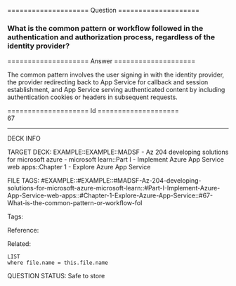 ==================== Question ====================  

### What is the common pattern or workflow followed in the authentication and authorization process, regardless of the identity provider?  

==================== Answer ====================  

The common pattern involves the user signing in with the identity provider, the provider redirecting back to App Service for callback and session establishment, and App Service serving authenticated content by including authentication cookies or headers in subsequent requests.

==================== Id ====================  
67

---

DECK INFO

TARGET DECK: EXAMPLE::EXAMPLE::MADSF - Az 204 developing solutions for microsoft azure - microsoft learn::Part I - Implement Azure App Service web apps::Chapter 1 - Explore Azure App Service

FILE TAGS: #EXAMPLE::#EXAMPLE::#MADSF-Az-204-developing-solutions-for-microsoft-azure-microsoft-learn::#Part-I-Implement-Azure-App-Service-web-apps::#Chapter-1-Explore-Azure-App-Service::#67-What-is-the-common-pattern-or-workflow-fol

Tags:

Reference:

Related:

```dataview
LIST
where file.name = this.file.name
```
QUESTION STATUS: Safe to store
